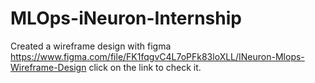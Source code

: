 # MLOps-iNeuron-Internship
Created a wireframe design with figma
https://www.figma.com/file/FK1fqgvC4L7oPFk83loXLL/INeuron-Mlops-Wireframe-Design
click on the link to check it.
